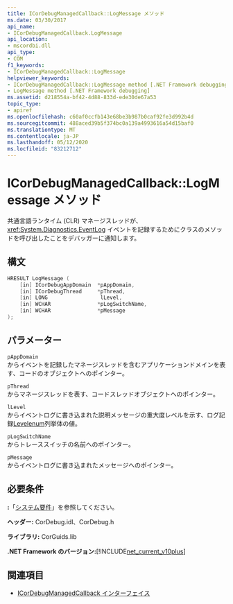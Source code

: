 ```yaml
---
title: ICorDebugManagedCallback::LogMessage メソッド
ms.date: 03/30/2017
api_name:
- ICorDebugManagedCallback.LogMessage
api_location:
- mscordbi.dll
api_type:
- COM
f1_keywords:
- ICorDebugManagedCallback::LogMessage
helpviewer_keywords:
- ICorDebugManagedCallback::LogMessage method [.NET Framework debugging]
- LogMessage method [.NET Framework debugging]
ms.assetid: d218554a-bf42-4d88-833d-ede30de67a53
topic_type:
- apiref
ms.openlocfilehash: c60af0ccfb143e68be3b987b0caf92fe3d992b4d
ms.sourcegitcommit: 488aced39b5f374bc0a139a4993616a54d15baf0
ms.translationtype: MT
ms.contentlocale: ja-JP
ms.lasthandoff: 05/12/2020
ms.locfileid: "83212712"
---
```

# <a name="icordebugmanagedcallbacklogmessage-method"></a>ICorDebugManagedCallback::LogMessage メソッド
共通言語ランタイム (CLR) マネージスレッドが、 <xref:System.Diagnostics.EventLog> イベントを記録するためにクラスのメソッドを呼び出したことをデバッガーに通知します。  
  
## <a name="syntax"></a>構文  
  
```cpp  
HRESULT LogMessage (  
    [in] ICorDebugAppDomain  *pAppDomain,  
    [in] ICorDebugThread     *pThread,  
    [in] LONG                 lLevel,  
    [in] WCHAR               *pLogSwitchName,  
    [in] WCHAR               *pMessage  
);  
```  
  
## <a name="parameters"></a>パラメーター  
 `pAppDomain`  
 からイベントを記録したマネージスレッドを含むアプリケーションドメインを表す、コードのオブジェクトへのポインター。  
  
 `pThread`  
 からマネージスレッドを表す、コードスレッドオブジェクトへのポインター。  
  
 `lLevel`  
 からイベントログに書き込まれた説明メッセージの重大度レベルを示す、ログ記録[Levelenum](logginglevelenum-enumeration.md)列挙体の値。  
  
 `pLogSwitchName`  
 からトレーススイッチの名前へのポインター。  
  
 `pMessage`  
 からイベントログに書き込まれたメッセージへのポインター。  
  
## <a name="requirements"></a>必要条件  
 **:**「[システム要件](../../get-started/system-requirements.md)」を参照してください。  
  
 **ヘッダー:** CorDebug.idl、CorDebug.h  
  
 **ライブラリ:** CorGuids.lib  
  
 **.NET Framework のバージョン:**[!INCLUDE[net_current_v10plus](../../../../includes/net-current-v10plus-md.md)]  
  
## <a name="see-also"></a>関連項目

- [ICorDebugManagedCallback インターフェイス](icordebugmanagedcallback-interface.md)
